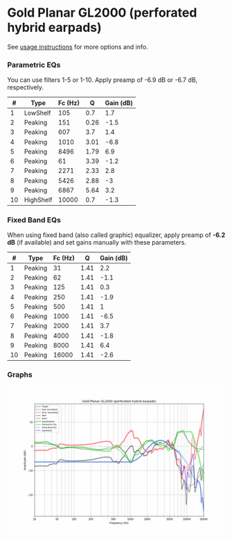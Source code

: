 # Gold Planar GL2000 (perforated hybrid earpads)
See [usage instructions](https://github.com/jaakkopasanen/AutoEq#usage) for more options and info.

### Parametric EQs
You can use filters 1-5 or 1-10. Apply preamp of -6.9 dB or -6.7 dB, respectively.

|   # | Type      |   Fc (Hz) |    Q |   Gain (dB) |
|-----|-----------|-----------|------|-------------|
|   1 | LowShelf  |       105 | 0.7  |         1.7 |
|   2 | Peaking   |       151 | 0.26 |        -1.5 |
|   3 | Peaking   |       607 | 3.7  |         1.4 |
|   4 | Peaking   |      1010 | 3.01 |        -6.8 |
|   5 | Peaking   |      8496 | 1.79 |         6.9 |
|   6 | Peaking   |        61 | 3.39 |        -1.2 |
|   7 | Peaking   |      2271 | 2.33 |         2.8 |
|   8 | Peaking   |      5426 | 2.88 |        -3   |
|   9 | Peaking   |      6867 | 5.64 |         3.2 |
|  10 | HighShelf |     10000 | 0.7  |        -1.3 |

### Fixed Band EQs
When using fixed band (also called graphic) equalizer, apply preamp of **-6.2 dB** (if available) and set gains manually with these parameters.

|   # | Type    |   Fc (Hz) |    Q |   Gain (dB) |
|-----|---------|-----------|------|-------------|
|   1 | Peaking |        31 | 1.41 |         2.2 |
|   2 | Peaking |        62 | 1.41 |        -1.1 |
|   3 | Peaking |       125 | 1.41 |         0.3 |
|   4 | Peaking |       250 | 1.41 |        -1.9 |
|   5 | Peaking |       500 | 1.41 |         1   |
|   6 | Peaking |      1000 | 1.41 |        -6.5 |
|   7 | Peaking |      2000 | 1.41 |         3.7 |
|   8 | Peaking |      4000 | 1.41 |        -1.8 |
|   9 | Peaking |      8000 | 1.41 |         6.4 |
|  10 | Peaking |     16000 | 1.41 |        -2.6 |

### Graphs
![](./Gold%20Planar%20GL2000%20(perforated%20hybrid%20earpads).png)
